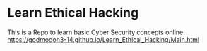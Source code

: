 # Learn Ethical Hacking
This is a Repo to learn basic Cyber Security concepts online. https://godmodon3-14.github.io/Learn_Ethical_Hacking/Main.html
